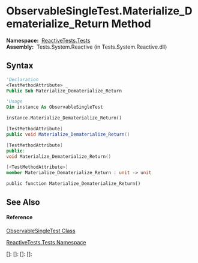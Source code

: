 # ObservableSingleTest.Materialize\_Dematerialize\_Return Method

**Namespace:**  [ReactiveTests.Tests](ReactiveTests.Tests\ReactiveTests.Tests.md)  
**Assembly:**  Tests.System.Reactive (in Tests.System.Reactive.dll)

## Syntax

```vb
'Declaration
<TestMethodAttribute> _
Public Sub Materialize_Dematerialize_Return
```

```vb
'Usage
Dim instance As ObservableSingleTest

instance.Materialize_Dematerialize_Return()
```

```csharp
[TestMethodAttribute]
public void Materialize_Dematerialize_Return()
```

```c++
[TestMethodAttribute]
public:
void Materialize_Dematerialize_Return()
```

```fsharp
[<TestMethodAttribute>]
member Materialize_Dematerialize_Return : unit -> unit 
```

```jscript
public function Materialize_Dematerialize_Return()
```

## See Also

#### Reference

[ObservableSingleTest Class](ObservableSingleTest\ObservableSingleTest.md)

[ReactiveTests.Tests Namespace](ReactiveTests.Tests\ReactiveTests.Tests.md)

[]: 
[]: 
[]: 
[]: 